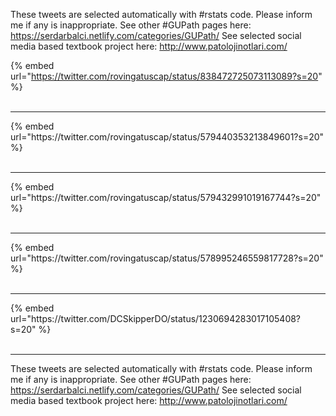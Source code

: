 

These tweets are selected automatically with #rstats code. Please inform me if any is inappropriate.
See other #GUPath pages here: https://serdarbalci.netlify.com/categories/GUPath/ 
See selected social media based textbook project here: http://www.patolojinotlari.com/

{% embed url="https://twitter.com/rovingatuscap/status/838472725073113089?s=20" %}<br>
<br>
<hr>
{% embed url="https://twitter.com/rovingatuscap/status/579440353213849601?s=20" %}<br>
<br>
<hr>
{% embed url="https://twitter.com/rovingatuscap/status/579432991019167744?s=20" %}<br>
<br>
<hr>
{% embed url="https://twitter.com/rovingatuscap/status/578995246559817728?s=20" %}<br>
<br>
<hr>
{% embed url="https://twitter.com/DCSkipperDO/status/1230694283017105408?s=20" %}<br>
<br>
<hr>


These tweets are selected automatically with #rstats code. Please inform me if any is inappropriate.
See other #GUPath pages here: https://serdarbalci.netlify.com/categories/GUPath/ 
See selected social media based textbook project here: http://www.patolojinotlari.com/
